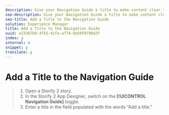 ```yaml
---
description: Give your Navigation Guide a title to make content clear to your site visitors.
seo-description: Give your Navigation Guide a title to make content clear to your site visitors.
seo-title: Add a Title to the Navigation Guide
solution: Experience Manager
title: Add a Title to the Navigation Guide
uuid: e23367b9-4f55-41fa-a774-9a50f8798d3f
index: y
internal: n
snippet: y
translate: y
---
```


# Add a Title to the Navigation Guide


>1. Open a Storify 2 story.
>1. In the Storify 2 App Designer, switch on the **[!UICONTROL  Navigation Guide]** toggle.
>1. Enter a title in the field populated with the words “Add a title.”

